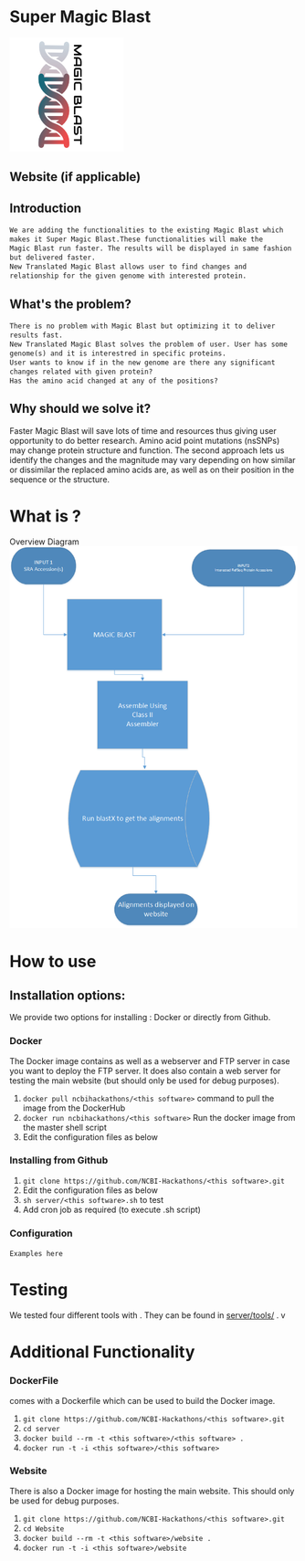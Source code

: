 # Super Magic Blast
![Workflow](/bc073254-b7d4-4648-912f-a346c63b585f.png?raw=true "logo.png")
## Website (if applicable)

## Introduction
    We are adding the functionalities to the existing Magic Blast which makes it Super Magic Blast.These functionalities will make the       Magic Blast run faster. The results will be displayed in same fashion but delivered faster. 
    New Translated Magic Blast allows user to find changes and relationship for the given genome with interested protein.  

## What's the problem?
    There is no problem with Magic Blast but optimizing it to deliver results fast. 
    New Translated Magic Blast solves the problem of user. User has some genome(s) and it is interestred in specific proteins. 
    User wants to know if in the new genome are there any significant changes related with given protein? 
    Has the amino acid changed at any of the positions?  

## Why should we solve it?
   Faster Magic Blast will save lots of time and resources thus giving user opportunity to do better research. 
   Amino acid point mutations (nsSNPs) may change protein structure and function. The second approach lets us identify the changes and      the magnitude may vary depending on how similar or dissimilar the replaced amino acids are, as well as on their position in the          sequence or the structure.  
   
# What is <this software>?

Overview Diagram
![Workflow](MagicBlastWorkFlow.png?raw=true "MagicBlastWorkFlow.png")
# How to use <this software>

## Installation options:

We provide two options for installing <this software>: Docker or directly from Github.

### Docker

The Docker image contains <this software> as well as a webserver and FTP server in case you want to deploy the FTP server. It does also contain a web server for testing the <this software> main website (but should only be used for debug purposes).

1. `docker pull ncbihackathons/<this software>` command to pull the image from the DockerHub
2. `docker run ncbihackathons/<this software>` Run the docker image from the master shell script
3. Edit the configuration files as below

### Installing <this software> from Github

1. `git clone https://github.com/NCBI-Hackathons/<this software>.git`
2. Edit the configuration files as below
3. `sh server/<this software>.sh` to test
4. Add cron job as required (to execute <this software>.sh script)

### Configuration

```Examples here```

# Testing

We tested four different tools with <this software>. They can be found in [server/tools/](server/tools/) . v

# Additional Functionality

### DockerFile

<this software> comes with a Dockerfile which can be used to build the Docker image.

  1. `git clone https://github.com/NCBI-Hackathons/<this software>.git`
  2. `cd server`
  3. `docker build --rm -t <this software>/<this software> .`
  4. `docker run -t -i <this software>/<this software>`
  
### Website

There is also a Docker image for hosting the main website. This should only be used for debug purposes.

  1. `git clone https://github.com/NCBI-Hackathons/<this software>.git`
  2. `cd Website`
  3. `docker build --rm -t <this software>/website .`
  4. `docker run -t -i <this software>/website`
  
